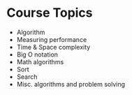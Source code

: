 # Course Topics
* Algorithm
* Measuring performance
* Time & Space complexity
* Big O notation
* Math algorithms
* Sort
* Search
* Misc. algorithms and problem solving